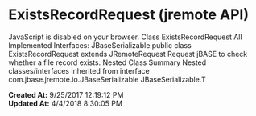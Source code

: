 # ExistsRecordRequest (jremote API)

JavaScript is disabled on your browser. Class ExistsRecordRequest All Implemented Interfaces: JBaseSerializable public class ExistsRecordRequest extends JRemoteRequest Request jBASE to check whether a file record exists. Nested Class Summary Nested classes/interfaces inherited from interface com.jbase.jremote.io.JBaseSerializable JBaseSerializable.T  

**Created At:** 9/25/2017 12:19:12 PM  
**Updated At:** 4/4/2018 8:30:05 PM  

